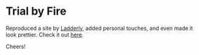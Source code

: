 # Trial by Fire

Reproduced a site by [Ladderly](https://www.ladderly.io/), added personal touches, and even made it look prettier. Check it out [here](https://paulageronimo.github.io/trial-by-fire/).
 
Cheers!
